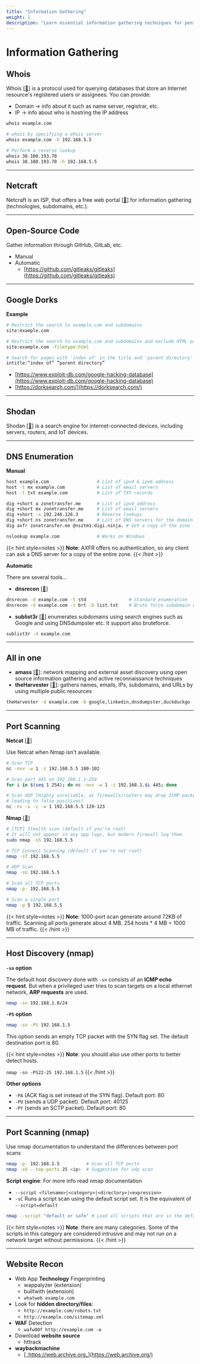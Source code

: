 ```yaml
---
title: "Information Gathering"
weight: 1
description: "Learn essential information gathering techniques for pentesting, including Whois, DNS enumeration, port scanning with Nmap, Google Dorks, Shodan, and website reconnaissance."
---
```


# Information Gathering

## Whois

Whois \[[🔗](https://datatracker.ietf.org/doc/html/rfc3912)] is a protocol used for querying databases that store an Internet resource's registered users or assignees. You can provide:

* Domain -> info about it such as name server, registrar, etc.
* IP ->  info about who is hostring the IP address

```sh
whois example.com

# whois by specifying a whois server
whois example.com -h 192.168.5.5

# Perform a reverse lookup
whois 38.100.193.70
whois 38.100.193.70 -h 192.168.5.5
```

---

## Netcraft

Netcraft is an ISP,  that offers a free web portal \[[🔗](https://searchdns.netcraft.com/)] for information gathering (technologies, subdomains, etc.).

--- 


## Open-Source Code

Gather information through GitHub, GitLab, etc.

* Manual
* Automatic
  * [https://github.com/gitleaks/gitleaks](https://github.com/gitleaks/gitleaks)

---

## Google Dorks

**Example**

```sh
# Restrict the search to example.com and subdomains
site:example.com

# Restrict the search to example.com and subdomains and exclude HTML pages
site:example.com -filetype:html

# Search for pages with 'index of' in the title and 'parent directory' in the content
intitle:“index of” “parent directory”
```

* [https://www.exploit-db.com/google-hacking-database](https://www.exploit-db.com/google-hacking-database)
* [https://dorksearch.com/](https://dorksearch.com/)

---

## Shodan

Shodan \[[🔗](https://www.shodan.io/)] is a search engine for internet-connected devices, including servers, routers, and IoT devices.

---

## DNS Enumeration

**Manual**

```sh
host example.com                  # List of ipv4 & ipv6 address
host -t mx example.com            # List of email servers
host -t txt example.com           # List of TXT records

dig +short a zonetransfer.me      # List of ipv4 address
dig +short mx zonetransfer.me     # List of email servers
dig +short -x 192.246.126.3       # Reverse lookups
dig +short ns zonetransfer.me     # List of DNS servers for the domain
dig axfr zonetransfer.me @nsztm1.digi.ninja. # Get a copy of the zone from the primary server. (zone transfer attack)

nslookup example.com              # Works on Windows
```

{{< hint style=notes >}}
**Note**: AXFR offers no authentication, so any client can ask a DNS server for a copy of the entire zone.
{{< /hint >}}

**Automatic**

There are several tools...

* **dnsrecon** \[[🔗](https://github.com/darkoperator/dnsrecon)]

```sh
dnsrecon -d example.com -t std                # Standard enumeration
dnsrecon -d example.com -t brt -D list.txt    # Brute force subdomain enum
```

* **sublist3r** \[[🔗](https://github.com/aboul3la/Sublist3r)] enumerates subdomains using search engines such as Google and using DNSdumpster etc. It support also bruteforce.

```sh
sublist3r -d example.com
```

---

## All in one

* **amass** \[[🔗](https://github.com/owasp-amass/amass)]: network mapping and external asset discovery using open source information gathering and active reconnaissance techniques
* **theHarvester** \[[🔗](https://github.com/laramies/theHarvester)]: gathers names, emails, IPs, subdomains, and URLs by using multiple public resources

```sh
theHarvester -d example.com -b google,linkedin,dnsdumpster,duckduckgo
```

---

## Port Scanning

**Netcat** \[[🔗](https://sourceforge.net/p/nc110/git/ci/master/tree/)]

Use Netcat when Nmap isn't available.

```sh
# Scan TCP
nc -nvv -w 1 -z 192.168.5.5 100-102

# Scan port 445 on 192.168.1.1–254
for i in $(seq 1 254); do nc -nvv -w 1 -z 192.168.1.$i 445; done

# Scan UDP [Highly unreliable, as firewalls/routers may drop ICMP packets ->
# leading to false positives]
nc -nv -u -z -w 1 192.168.5.5 120-123
```

**Nmap** \[[🔗](https://nmap.org/)]

```sh
# [TCP] Stealth scan (default if you're root)
# It will not appear in any app logs, but modern firewall log them
sudo nmap -sS 192.168.5.5

# TCP Connect Scanning (default if you're not root)
nmap -sT 192.168.5.5

# UDP Scan
nmap -sU 192.168.5.5

# Scan all TCP ports
nmap -p- 192.168.5.5

# Scan a single port
nmap -p 5 192.168.5.5
```

{{< hint style=notes >}}
**Note**: 1000-port scan generate around 72KB of traffic. Scanning all ports generate about 4 MB. 254 hosts \* 4 MB = 1000 MB of traffic.
{{< /hint >}}

---

## Host Discovery (nmap)

**`-sn` option**

The default host discovery done with `-sn` consists of an **ICMP echo request**. But when a privileged user tries to scan targets on a local ethernet network, **ARP requests** are used.

```sh
nmap -sn 192.168.1.0/24
```

**`-PS` option**

```sh
nmap -sn -PS 192.168.1.5
```

This option sends an empty TCP packet with the SYN flag set. The default destination port is 80.

{{< hint style=notes >}}
**Note**: you should also use other ports to better detect hosts.&#x20;

`nmap -sn -PS22-25 192.168.1.5`
{{< /hint >}}

**Other options**

* `-PA` (ACK flag is set instead of the SYN flag). Default port: 80
* `-PU` (sends a UDP packet). Default port: 40125
* `-PY` (sends an SCTP packet). Default port: 80

---

## Port Scanning (nmap)

Use nmap documentation to understand the differences between port scans

```sh
nmap -p- 192.168.1.5          # Scan all TCP ports
nmap -sU --top-ports 25 <ip>  # Suggestion for udp scan
```

**Script engine**: For more info read nmap documentation

* `--script <filename>|<category>|<directory>|<expression>`
* `-sC` Runs a script scan using the default script set. It is the equivalent of `--script=default`

```sh
nmap --script "default or safe" # Load all scripts that are in the default, safe, or both categories.
```

{{< hint style=notes >}}
**Note**: there are many categories. Some of the scripts in this category are considered intrusive and may not run on a network target without permissions.
{{< /hint >}}

---

## Website Recon

* Web App **Technology** Fingerprinting
  * wappalyzer (extension)
  * builtwith (extension)
  * `whatweb example.com`
* Look for **hidden directory/files**:
  * `http://example.com/robots.txt`
  * `http://example.com/sitemap.xml`
* **WAF** Detection
  * `wafw00f http://example.com -a`
* Download **website source**
  * httrack
* **waybackmachine**
  * [_https://web.archive.org_](https://web.archive.org/)
